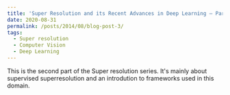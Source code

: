 ```yaml
---
title: 'Super Resolution and its Recent Advances in Deep Learning — Part 2'
date: 2020-08-31
permalink: /posts/2014/08/blog-post-3/
tags:
  - Super resolution
  - Computer Vision
  - Deep Learning
---
```


This is the second part of the Super resolution series. It's mainly about supervised superresolution and an introdution to frameworks used in this domain.
